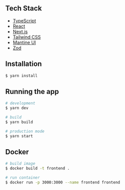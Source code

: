 ## Tech Stack
- [TypeScript](https://www.typescriptlang.org/)
- [React](https://reactjs.org/)
- [Next.js](https://nextjs.org/)
- [Tailwind CSS](https://tailwindcss.com/)
- [Mantine UI](https://mantine.dev/)
- [Zod](https://zod.dev/)

## Installation

```bash
$ yarn install
```

## Running the app

```bash
# development
$ yarn dev

# build
$ yarn build

# production mode
$ yarn start
```

## Docker

```bash
# build image
$ docker build -t frontend .

# run container
$ docker run -p 3000:3000 --name frontend frontend

```

